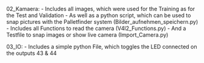 02_Kamaera:
    - Includes all images, which were used for the Training as for the Test and Validation
    - As well as a python script, which can be used to snap pictures with the Palletfinder system (Bilder_aufnehmen_speichern.py)
    - Includes all Functions to read the camera (V4l2_Functions.py)
    - And a Testfile to snap images or show live camera (Import_Camera.py)

03_IO: 
    - Includes a simple python File, which toggles the LED connected on the outputs 43 & 44


